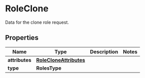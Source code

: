 

# RoleClone

Data for the clone role request.

## Properties

Name | Type | Description | Notes
------------ | ------------- | ------------- | -------------
**attributes** | [**RoleCloneAttributes**](RoleCloneAttributes.md) |  | 
**type** | **RolesType** |  | 




